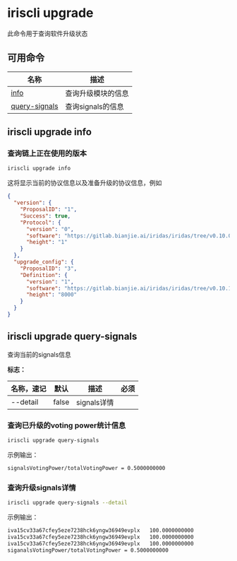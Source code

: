 # iriscli upgrade

此命令用于查询软件升级状态

## 可用命令

| 名称                                            | 描述               |
| ----------------------------------------------- | ------------------ |
| [info](#iriscli-upgrade-info)                   | 查询升级模块的信息 |
| [query-signals](#iriscli-upgrade-query-signals) | 查询signals的信息  |

## iriscli upgrade info

### 查询链上正在使用的版本

```bash
iriscli upgrade info
```

这将显示当前的协议信息以及准备升级的协议信息，例如

```json
{
  "version": {
    "ProposalID": "1",
    "Success": true,
    "Protocol": {
      "version": "0",
      "software": "https://gitlab.bianjie.ai/iridas/iridas/tree/v0.10.0",
      "height": "1"
    }
  },
  "upgrade_config": {
    "ProposalID": "3",
    "Definition": {
      "version": "1",
      "software": "https://gitlab.bianjie.ai/iridas/iridas/tree/v0.10.1",
      "height": "8000"
    }
  }
}
```

## iriscli upgrade query-signals

查询当前的signals信息

**标志：**

| 名称，速记 | 默认 | 描述        | 必须 |
| --------------- | ------- | ------------------ | -------- |
| --detail        | false   | signals详情 |          |

### 查询已升级的voting power统计信息

```bash
iriscli upgrade query-signals
```

示例输出：

```bash
signalsVotingPower/totalVotingPower = 0.5000000000
```

### 查询升级signals详情

```bash
iriscli upgrade query-signals --detail
```

示例输出：

```bash
iva15cv33a67cfey5eze7238hck6yngw36949evplx   100.0000000000
iva15cv33a67cfey5eze7238hck6yngw36949evplx   100.0000000000
iva15cv33a67cfey5eze7238hck6yngw36949evplx   100.0000000000
siganalsVotingPower/totalVotingPower = 0.5000000000
```
